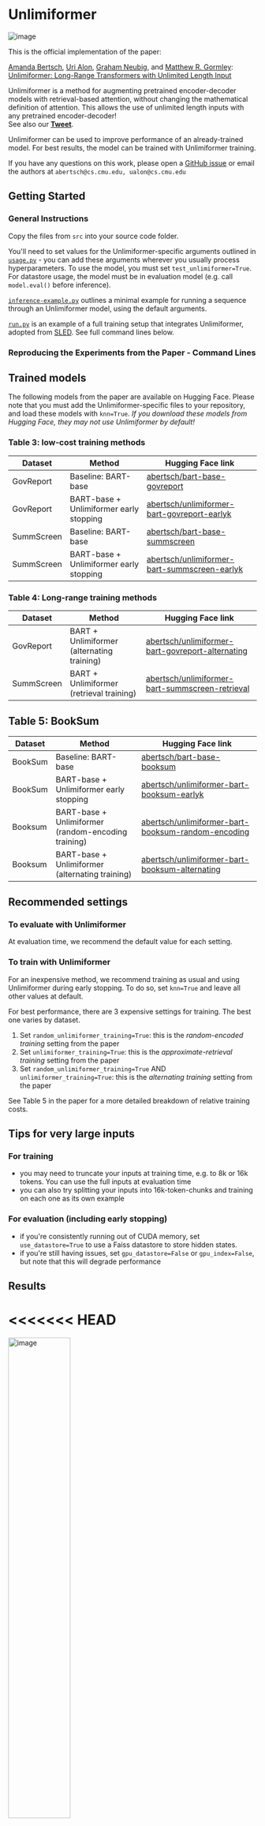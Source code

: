 # Unlimiformer
![image](https://user-images.githubusercontent.com/42593540/236538293-1d5fdfe3-3e34-4979-9611-a9c9f56e3a00.png)

This is the official implementation of the paper:

[Amanda Bertsch](https://www.cs.cmu.edu/~abertsch/), [Uri Alon](https://urialon.ml/), [Graham Neubig](http://www.phontron.com/), and [Matthew R. Gormley](http://www.cs.cmu.edu/~mgormley/):   
[Unlimiformer: Long-Range Transformers with Unlimited Length Input](https://arxiv.org/pdf/2305.01625)

Unlimiformer is a method for augmenting pretrained encoder-decoder models with retrieval-based attention, without changing the mathematical definition of attention. 
This allows the use of unlimited length inputs with any pretrained encoder-decoder!  
See also our [**Tweet**](https://twitter.com/abertsch72/status/1654110919977324545?s=20).

Unlimiformer can be used to improve performance of an already-trained model. For best results, the model can be trained with Unlimiformer training. 

If you have any questions on this work, please open a [GitHub issue](https://github.com/abertsch72/unlimiformer/issues) or email the authors at ```abertsch@cs.cmu.edu, ualon@cs.cmu.edu```

## Getting Started

### General Instructions
Copy the files from `src` into your source code folder.

You'll need to set values for the Unlimiformer-specific arguments outlined in [`usage.py`](https://github.com/abertsch72/unlimiformer/blob/main/src/usage.py) - you can add these arguments wherever you usually process hyperparameters. To use the model, you must set `test_unlimiformer=True`. For datastore usage, the model must be in evaluation model (e.g. call ```model.eval()``` before inference). 

[`inference-example.py`](https://github.com/abertsch72/unlimiformer/blob/main/src/usage.py) outlines a minimal example for running a sequence through an Unlimiformer model, using the default arguments. 

[`run.py`](https://github.com/abertsch72/unlimiformer/blob/main/src/run.py) is an example of a full training setup that integrates Unlimiformer, adopted from [SLED](https://github.com/Mivg/SLED). See full command lines below.

### Reproducing the Experiments from the Paper - Command Lines


## Trained models
The following models from the paper are available on Hugging Face. Please note that you must add the Unlimiformer-specific files to your repository, and load these models with ```knn=True```. *If you download these models from Hugging Face, they may not use Unlimiformer by default!* 

### Table 3: low-cost training methods
| Dataset  |  Method | Hugging Face link |
| ------------- | ------------- | ------------- |
| GovReport | Baseline: BART-base  | [abertsch/bart-base-govreport](https://huggingface.co/abertsch/bart-base-govreport)  |
| GovReport  | BART-base + Unlimiformer early stopping  | [abertsch/unlimiformer-bart-govreport-earlyk](https://huggingface.co/abertsch/unlimiformer-bart-govreport-earlyk) |
| SummScreen | Baseline: BART-base  | [abertsch/bart-base-summscreen](https://huggingface.co/abertsch/bart-base-summscreen) |
| SummScreen  | BART-base + Unlimiformer early stopping  | [abertsch/unlimiformer-bart-summscreen-earlyk](https://huggingface.co/abertsch/unlimiformer-bart-summscreen-earlyk)  |


### Table 4: Long-range training methods
| Dataset  |  Method | Hugging Face link |
| ------------- | ------------- | ------------- |
| GovReport | BART + Unlimiformer (alternating training)  | [abertsch/unlimiformer-bart-govreport-alternating](https://huggingface.co/abertsch/unlimiformer-bart-govreport-alternating)  |
| SummScreen | BART + Unlimiformer (retrieval training)  | [abertsch/unlimiformer-bart-summscreen-retrieval](https://huggingface.co/abertsch/unlimiformer-bart-summscreen-retrieval) |

## Table 5: BookSum
| Dataset  |  Method | Hugging Face link |
| ------------- | ------------- | ------------- |
| BookSum | Baseline: BART-base  | [abertsch/bart-base-booksum](https://huggingface.co/abertsch/bart-base-booksum)  |
| BookSum  | BART-base + Unlimiformer early stopping  | [abertsch/unlimiformer-bart-booksum-earlyk](https://huggingface.co/abertsch/unlimiformer-bart-booksum-earlyk) |
| Booksum  | BART-base + Unlimiformer (random-encoding training)  | [abertsch/unlimiformer-bart-booksum-random-encoding](https://huggingface.co/abertsch/unlimiformer-bart-booksum-random-encoding)  |
| Booksum  | BART-base + Unlimiformer (alternating training)  | [abertsch/unlimiformer-bart-booksum-alternating](https://huggingface.co/abertsch/unlimiformer-bart-booksum-alternating)  |

## Recommended settings

### To evaluate with Unlimiformer
At evaluation time, we recommend the default value for each setting. 

### To train with Unlimiformer
For an inexpensive method, we recommend training as usual and using Unlimiformer during early stopping. To do so, set ```knn=True``` and leave all other values at default.


For best performance, there are 3 expensive settings for training. The best one varies by dataset.
1. Set ```random_unlimiformer_training=True```: this is the *random-encoded training* setting from the paper
2. Set ```unlimiformer_training=True```: this is the *approximate-retrieval training* setting from the paper
3. Set ```random_unlimiformer_training=True``` AND ```unlimiformer_training=True```: this is the *alternating training* setting from the paper

See Table 5 in the paper for a more detailed breakdown of relative training costs. 

## Tips for very large inputs
### For training
* you may need to truncate your inputs at training time, e.g. to 8k or 16k tokens. You can use the full inputs at evaluation time
* you can also try splitting your inputs into 16k-token-chunks and training on each one as its own example
### For evaluation (including early stopping)
* if you're consistently running out of CUDA memory, set ```use_datastore=True``` to use a Faiss datastore to store hidden states.
* if you're still having issues, set ```gpu_datastore=False``` or ```gpu_index=False```, but note that this will degrade performance

## Results
<<<<<<< HEAD
=======
<img width="50%" alt="image" src="https://github.com/abertsch72/unlimiformer/assets/15002544/b800416e-a982-4d8c-8496-0dc1e1c1bfe5">
<img width="50%" alt="image" src="https://github.com/abertsch72/unlimiformer/assets/15002544/f1d74abc-45fd-4a2e-97ae-bdd95f2df9d3">
<img width="50%" alt="image" src="https://github.com/abertsch72/unlimiformer/assets/15002544/5b298599-3d55-4458-bdbe-5ec01696f68f">

>>>>>>> a221f9f9bff1f620befa1f11f0bedb31ec9e5bbf


## Citation
If you use our method or models, please cite [our paper](https://arxiv.org/abs/2305.01625):
```
@article{bertsch2023unlimiformer,
  title={Unlimiformer: Long-Range Transformers with Unlimited Length Input},
  author={Bertsch, Amanda and Alon, Uri and Neubig, Graham and Gormley, Matthew R},
  journal={arXiv preprint arXiv:2305.01625},
  year={2023}
}
```



